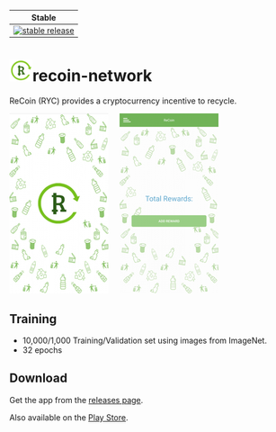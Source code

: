 | Stable |
|-------|
| [![stable release](https://img.shields.io/badge/download-v0.1.0-blue)](https://github.com/zero-delta/recoin-network/releases) |

# ![app_icon](./readme-images/icon.png)recoin-network
ReCoin (RYC) provides a cryptocurrency incentive to recycle.

![app_screenshot1](./readme-images/landing_screen.png) &nbsp;&nbsp;&nbsp; ![app_screenshot2](./readme-images/rewards_screen.png)

## Training 

- 10,000/1,000 Training/Validation set using images from ImageNet. 
- 32 epochs

## Download
Get the app from the [releases page](https://github.com/zero-delta/recoin-network/releases).

Also available on the [Play Store](https://play.google.com/store/apps/details?id=network.recoin.rewardapp&hl=en_US).
